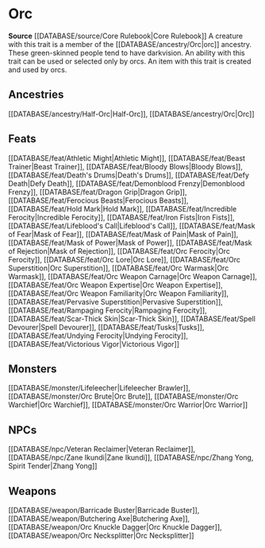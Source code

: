 ﻿---
id: '124'
name: Orc
rarity: Common
source: '[[DATABASE/source/Core Rulebook|Core Rulebook]]'
trait:
- Orc
type: Trait

---
# Orc

**Source** [[DATABASE/source/Core Rulebook|Core Rulebook]] 
A creature with this trait is a member of the [[DATABASE/ancestry/Orc|orc]] ancestry. These green-skinned people tend to have darkvision. An ability with this trait can be used or selected only by orcs. An item with this trait is created and used by orcs.

## Ancestries

[[DATABASE/ancestry/Half-Orc|Half-Orc]], [[DATABASE/ancestry/Orc|Orc]]

## Feats

[[DATABASE/feat/Athletic Might|Athletic Might]], [[DATABASE/feat/Beast Trainer|Beast Trainer]], [[DATABASE/feat/Bloody Blows|Bloody Blows]], [[DATABASE/feat/Death's Drums|Death's Drums]], [[DATABASE/feat/Defy Death|Defy Death]], [[DATABASE/feat/Demonblood Frenzy|Demonblood Frenzy]], [[DATABASE/feat/Dragon Grip|Dragon Grip]], [[DATABASE/feat/Ferocious Beasts|Ferocious Beasts]], [[DATABASE/feat/Hold Mark|Hold Mark]], [[DATABASE/feat/Incredible Ferocity|Incredible Ferocity]], [[DATABASE/feat/Iron Fists|Iron Fists]], [[DATABASE/feat/Lifeblood's Call|Lifeblood's Call]], [[DATABASE/feat/Mask of Fear|Mask of Fear]], [[DATABASE/feat/Mask of Pain|Mask of Pain]], [[DATABASE/feat/Mask of Power|Mask of Power]], [[DATABASE/feat/Mask of Rejection|Mask of Rejection]], [[DATABASE/feat/Orc Ferocity|Orc Ferocity]], [[DATABASE/feat/Orc Lore|Orc Lore]], [[DATABASE/feat/Orc Superstition|Orc Superstition]], [[DATABASE/feat/Orc Warmask|Orc Warmask]], [[DATABASE/feat/Orc Weapon Carnage|Orc Weapon Carnage]], [[DATABASE/feat/Orc Weapon Expertise|Orc Weapon Expertise]], [[DATABASE/feat/Orc Weapon Familiarity|Orc Weapon Familiarity]], [[DATABASE/feat/Pervasive Superstition|Pervasive Superstition]], [[DATABASE/feat/Rampaging Ferocity|Rampaging Ferocity]], [[DATABASE/feat/Scar-Thick Skin|Scar-Thick Skin]], [[DATABASE/feat/Spell Devourer|Spell Devourer]], [[DATABASE/feat/Tusks|Tusks]], [[DATABASE/feat/Undying Ferocity|Undying Ferocity]], [[DATABASE/feat/Victorious Vigor|Victorious Vigor]]

## Monsters

[[DATABASE/monster/Lifeleecher|Lifeleecher Brawler]], [[DATABASE/monster/Orc Brute|Orc Brute]], [[DATABASE/monster/Orc Warchief|Orc Warchief]], [[DATABASE/monster/Orc Warrior|Orc Warrior]]

## NPCs

[[DATABASE/npc/Veteran Reclaimer|Veteran Reclaimer]], [[DATABASE/npc/Zane Ikundi|Zane Ikundi]], [[DATABASE/npc/Zhang Yong, Spirit Tender|Zhang Yong]]

## Weapons

[[DATABASE/weapon/Barricade Buster|Barricade Buster]], [[DATABASE/weapon/Butchering Axe|Butchering Axe]], [[DATABASE/weapon/Orc Knuckle Dagger|Orc Knuckle Dagger]], [[DATABASE/weapon/Orc Necksplitter|Orc Necksplitter]]
